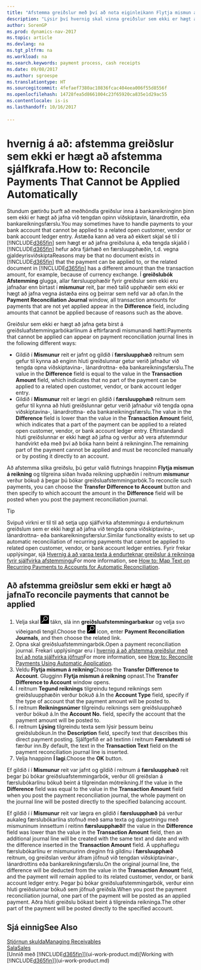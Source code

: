 ```yaml
---
title: "Afstemma greiðslur með því að nota eiginleikann Flytja mismun á reikning"
description: "Lýsir því hvernig skal vinna greiðslur sem ekki er hægt að jafna við skjal, til dæmis þegar gengi gjaldmiðla veldur breytingum á upphæðum."
author: SorenGP
ms.prod: dynamics-nav-2017
ms.topic: article
ms.devlang: na
ms.tgt_pltfrm: na
ms.workload: na
ms.search.keywords: payment process, cash receipts
ms.date: 09/08/2017
ms.author: sgroespe
ms.translationtype: HT
ms.sourcegitcommit: 4fefaef7380ac10836fcac404eea006f55d8556f
ms.openlocfilehash: 14728fea5d8661004c23f65920ca835e1d29ac55
ms.contentlocale: is-is
ms.lasthandoff: 10/16/2017

---
```

# <a name="how-to-reconcile-payments-that-cannot-be-applied-automatically"></a><span data-ttu-id="0069f-103">hvernig á að: afstemma greiðslur sem ekki er hægt að afstemma sjálfkrafa.</span><span class="sxs-lookup"><span data-stu-id="0069f-103">How to: Reconcile Payments That Cannot be Applied Automatically</span></span>
<span data-ttu-id="0069f-104">Stundum gætirðu þurft að meðhöndla greiðslur inna á bankareikninginn þinn sem ekki er hægt að jafna við tengdan opinn viðskiptavin, lánardrottin, eða bankareikningsfærslu.</span><span class="sxs-lookup"><span data-stu-id="0069f-104">You may sometimes have to handle payments to your bank account that cannot be applied to a related open customer, vendor or bank account ledger entry.</span></span> <span data-ttu-id="0069f-105">Ástæða kann að vera að ekkert skjal sé til í [!INCLUDE[d365fin](includes/d365fin_md.md)] sem hægt er að jafna greiðsluna á, eða tengda skjalið í [!INCLUDE[d365fin](includes/d365fin_md.md)] hefur aðra fjárhæð en færsluupphæðin, t.d. vegna gjaldeyrisviðskipta</span><span class="sxs-lookup"><span data-stu-id="0069f-105">Reasons may be that no document exists in [!INCLUDE[d365fin](includes/d365fin_md.md)] that the payment can be applied to, or the related document in [!INCLUDE[d365fin](includes/d365fin_md.md)] has a different amount than the transaction amount, for example, because of currency exchange.</span></span> <span data-ttu-id="0069f-106">Í **greiðslubók Afstemming** glugga, allar færsluupphæðir fyrir greiðslur sem ekki eru jafnaðar enn birtast í **mismunur** reit, þar með talið upphæðir sem ekki er hægt að jafna vegna ástæða eins og þeirrar sem nefd var að ofan.</span><span class="sxs-lookup"><span data-stu-id="0069f-106">In the **Payment Reconciliation Journal** window, all transaction amounts for payments that are not yet applied appear in the **Difference** field, including amounts that cannot be applied because of reasons such as the above.</span></span>

<span data-ttu-id="0069f-107">Greiðslur sem ekki er hægt að jafna geta birst á greiðsluafstemmingarbókarlínum á eftirfarandi mismunandi hætti:</span><span class="sxs-lookup"><span data-stu-id="0069f-107">Payments that cannot be applied can appear on payment reconciliation journal lines in the following different ways:</span></span>

* <span data-ttu-id="0069f-108">Gildið í **Mismunur** reit er jafnt og gildið í **færsluupphæð** reitnum sem gefur til kynna að enginn hluti greiðslunnar getur verið jafnaður við tengda opna viðskiptavina-, lánardrottna- eða bankareikningsfærslu.</span><span class="sxs-lookup"><span data-stu-id="0069f-108">The value in the **Difference** field is equal to the value in the **Transaction Amount** field, which indicates that no part of the payment can be applied to a related open customer, vendor, or bank account ledger entry.</span></span>
* <span data-ttu-id="0069f-109">Gildið í **Mismunur** reit er lægri en gildið í **færsluupphæð** reitnum sem gefur til kynna að hluti greiðslunnar getur verið jafnaður við tengda opna viðskiptavina-, lánardrottna- eða bankareikningsfærslu.</span><span class="sxs-lookup"><span data-stu-id="0069f-109">The value in the **Difference** field is lower than the value in the **Transaction Amount** field, which indicates that a part of the payment can be applied to a related open customer, vendor, or bank account ledger entry.</span></span> <span data-ttu-id="0069f-110">Eftirstandandi hluti greiðslunnar er ekki hægt að jafna og verður að vera afstemmdur handvirkt eða með því að bóka hann beint á reikninginn.</span><span class="sxs-lookup"><span data-stu-id="0069f-110">The remaining part of the payment cannot be applied and must be reconciled manually or by posting it directly to an account.</span></span>

<span data-ttu-id="0069f-111">Að afstemma slíka greiðslu, þú getur valið flutnings hnappinn **Flytja mismun á reikning** og tilgreina síðan hvaða reikning upphæðin í reitnum **mismunur** verður bókuð á þegar þú bókar greiðsluafstemmingarbók.</span><span class="sxs-lookup"><span data-stu-id="0069f-111">To reconcile such payments, you can choose the **Transfer Difference to Account** button and then specify to which account the amount in the **Difference** field will be posted when you post the payment reconciliation journal.</span></span>

> [!TIP]  
>   <span data-ttu-id="0069f-112">Svipuð virkni er til til að setja upp sjálfvirka afstemmingu á endurteknum greiðslum sem er ekki hægt að jafna við tengda opna viðskiptavina-, lánardrottna- eða bankareikningsfærslur.</span><span class="sxs-lookup"><span data-stu-id="0069f-112">Similar functionality exists to set up automatic reconciliation of recurring payments that cannot be applied to related open customer, vendor, or bank account ledger entries.</span></span> <span data-ttu-id="0069f-113">Fyrir frekar upplýsingar, sjá [Hvernig á að varpa texta á endurteknar greiðslur á reikninga fyrir sjálfvirka afstemmingu](receivables-how-map-text-recurring-payments-accounts-auto-reconcilliation.md)</span><span class="sxs-lookup"><span data-stu-id="0069f-113">For more information, see [How to: Map Text on Recurring Payments to Accounts for Automatic Reconciliation](receivables-how-map-text-recurring-payments-accounts-auto-reconcilliation.md).</span></span>

## <a name="to-reconcile-payments-that-cannot-be-applied"></a><span data-ttu-id="0069f-114">Að afstemma greiðslur sem ekki er hægt að jafna</span><span class="sxs-lookup"><span data-stu-id="0069f-114">To reconcile payments that cannot be applied</span></span>
1. <span data-ttu-id="0069f-115">Velja skal ![Leit að síðu eða skýrslu](media/ui-search/search_small.png "Leit að síðu eða skýrslu táknið") tákn, slá inn **greiðsluafstemmingarbækur** og velja svo viðeigandi tengil.</span><span class="sxs-lookup"><span data-stu-id="0069f-115">Choose the ![Search for Page or Report](media/ui-search/search_small.png "Search for Page or Report icon") icon, enter **Payment Reconciliation Journals**, and then choose the related link.</span></span>
2. <span data-ttu-id="0069f-116">Opna skal greiðsluafstemmingarbók.</span><span class="sxs-lookup"><span data-stu-id="0069f-116">Open a payment reconciliation journal.</span></span> <span data-ttu-id="0069f-117">Frekari upplýsingar eru í [hvernig á að afstemma greiðslur með því að nota sjálfvirka jöfnun](receivables-how-reconcile-payments-auto-application.md)</span><span class="sxs-lookup"><span data-stu-id="0069f-117">For more information, see [How to: Reconcile Payments Using Automatic Application](receivables-how-reconcile-payments-auto-application.md).</span></span>
3. <span data-ttu-id="0069f-118">Veldu **Flytja mismun á reikning**</span><span class="sxs-lookup"><span data-stu-id="0069f-118">Choose the **Transfer Difference to Account**.</span></span> <span data-ttu-id="0069f-119">Glugginn **Flytja mismun á reikning** opnast.</span><span class="sxs-lookup"><span data-stu-id="0069f-119">The **Transfer Difference to Account** window opens.</span></span>
4. <span data-ttu-id="0069f-120">Í reitnum **Tegund reiknings** tilgreindu tegund reiknings sem greiðsluupphæðin verður bókuð á.</span><span class="sxs-lookup"><span data-stu-id="0069f-120">In the **Account Type** field, specify if the type of account that the payment amount will be posted to.</span></span>
5. <span data-ttu-id="0069f-121">Í reitnum **Reikningsnúmer** tilgreindu reiknings sem greiðsluupphæð verður bókuð á.</span><span class="sxs-lookup"><span data-stu-id="0069f-121">In the **Account No.** field, specify the account that the payment amount will be posted to.</span></span>
6. <span data-ttu-id="0069f-122">Í reitnum **Lýsing** tilgreindu texta sem lýsir þessum beinu greiðslubókun.</span><span class="sxs-lookup"><span data-stu-id="0069f-122">In the **Description** field, specify text that describes this direct payment posting.</span></span> <span data-ttu-id="0069f-123">Sjálfgefið er að textinn í reitnum **Færslutexti** sé færður inn.</span><span class="sxs-lookup"><span data-stu-id="0069f-123">By default, the text in the **Transaction Text** field on the payment reconciliation journal line is inserted.</span></span>
7. <span data-ttu-id="0069f-124">Velja hnappinn **Í lagi**.</span><span class="sxs-lookup"><span data-stu-id="0069f-124">Choose the **OK** button.</span></span>

<span data-ttu-id="0069f-125">Ef gildið í í **Mismunur** reit var jafnt og gildið í reitnum á **færsluupphæð** reit þegar þú bókar greiðsluafstemmingarbók, verður öll greiðslan á færslubókarlínu bókuð beint á tilgreindan mótreikning.</span><span class="sxs-lookup"><span data-stu-id="0069f-125">If the value in the **Difference** field was equal to the value in the **Transaction Amount** field when you post the payment reconciliation journal, the whole payment on the journal line will be posted directly to the specified balancing account.</span></span>

<span data-ttu-id="0069f-126">Ef gildið í í **Mismunur** reit var lægra en gildið í **færsluupphæð** þá verður aukaleg færslubókarlína stofnuð með sama texta og dagsetningu með mismuninum innsettum í reitinn **færsluupphæð**</span><span class="sxs-lookup"><span data-stu-id="0069f-126">If the value in the **Difference** field was lower than the value in the **Transaction Amount** field, then an additional journal line will be created with the same text and date and with the difference inserted in the **Transaction Amount** field.</span></span> <span data-ttu-id="0069f-127">Á upphaflegu færslubókarlínu er mismunurinn dreginn frá gildinu í **færsluupphæð** reitnum, og greiðslan verður áfram jöfnuð við tengdan viðskiptavinar-, lánardrottins eða bankareikningsfærslu.</span><span class="sxs-lookup"><span data-stu-id="0069f-127">On the original journal line, the difference will be deducted from the value in the **Transaction Amount** field, and the payment will remain applied to its related customer, vendor, or bank account ledger entry.</span></span> <span data-ttu-id="0069f-128">Þegar þú bókar greiðsluafstemmingarbók, verður einn hluti greiðslunnar bókuð sem jöfnuð greiðsla.</span><span class="sxs-lookup"><span data-stu-id="0069f-128">When you post the payment reconciliation journal, one part of the payment will be posted as an applied payment.</span></span> <span data-ttu-id="0069f-129">Aðra hluti greiðslu bókast beint á tilgreinda reikninga.</span><span class="sxs-lookup"><span data-stu-id="0069f-129">The other part of the payment will be posted directly to the specified account.</span></span>

## <a name="see-also"></a><span data-ttu-id="0069f-130">Sjá einnig</span><span class="sxs-lookup"><span data-stu-id="0069f-130">See Also</span></span>
[<span data-ttu-id="0069f-131">Stjórnun skulda</span><span class="sxs-lookup"><span data-stu-id="0069f-131">Managing Receivables</span></span>](receivables-manage-receivables.md)  
[<span data-ttu-id="0069f-132">Sala</span><span class="sxs-lookup"><span data-stu-id="0069f-132">Sales</span></span>](sales-manage-sales.md)  
<span data-ttu-id="0069f-133">[Unnið með [!INCLUDE[d365fin](includes/d365fin_md.md)]](ui-work-product.md)</span><span class="sxs-lookup"><span data-stu-id="0069f-133">[Working with [!INCLUDE[d365fin](includes/d365fin_md.md)]](ui-work-product.md)</span></span>

